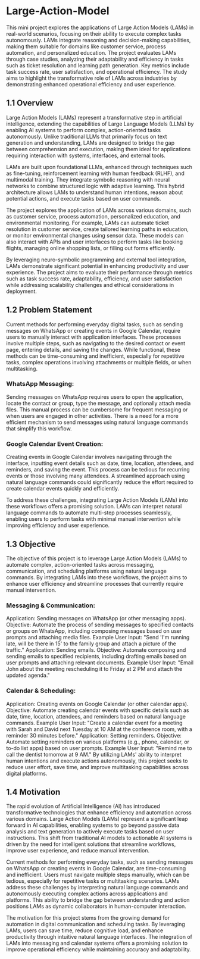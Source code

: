 # Large-Action-Model

This mini project explores the applications of Large Action Models (LAMs) in real-world scenarios, focusing on their ability to execute complex tasks autonomously. LAMs integrate reasoning and decision-making capabilities, making them suitable for domains like customer service, process automation, and personalized education. The project evaluates LAMs through case studies, analyzing their adaptability and efficiency in tasks such as ticket resolution and learning path generation. Key metrics include task success rate, user satisfaction, and operational efficiency. The study aims to highlight the transformative role of LAMs across industries by demonstrating enhanced operational efficiency and user experience.

## 1.1 Overview
Large Action Models (LAMs) represent a transformative step in artificial intelligence, extending the capabilities of Large Language Models (LLMs) by enabling AI systems to perform complex, action-oriented tasks autonomously. Unlike traditional LLMs that primarily focus on text generation and understanding, LAMs are designed to bridge the gap between comprehension and execution, making them ideal for applications requiring interaction with systems, interfaces, and external tools.

LAMs are built upon foundational LLMs, enhanced through techniques such as fine-tuning, reinforcement learning with human feedback (RLHF), and multimodal training. They integrate symbolic reasoning with neural networks to combine structured logic with adaptive learning. This hybrid architecture allows LAMs to understand human intentions, reason about potential actions, and execute tasks based on user commands.

The project explores the application of LAMs across various domains, such as customer service, process automation, personalized education, and environmental monitoring. For example, LAMs can automate ticket resolution in customer service, create tailored learning paths in education, or monitor environmental changes using sensor data. These models can also interact with APIs and user interfaces to perform tasks like booking flights, managing online shopping lists, or filling out forms efficiently.

By leveraging neuro-symbolic programming and external tool integration, LAMs demonstrate significant potential in enhancing productivity and user experience. The project aims to evaluate their performance through metrics such as task success rate, adaptability, efficiency, and user satisfaction while addressing scalability challenges and ethical considerations in deployment.


## 1.2 Problem Statement
Current methods for performing everyday digital tasks, such as sending messages on WhatsApp or creating events in Google Calendar, require users to manually interact with application interfaces. These processes involve multiple steps, such as navigating to the desired contact or event page, entering details, and saving the changes. While functional, these methods can be time-consuming and inefficient, especially for repetitive tasks, complex operations involving attachments or multiple fields, or when multitasking.

### WhatsApp Messaging: 
Sending messages on WhatsApp requires users to open the application, locate the contact or group, type the message, and optionally attach media files. This manual process can be cumbersome for frequent messaging or when users are engaged in other activities. There is a need for a more efficient mechanism to send messages using natural language commands that simplify this workflow.

### Google Calendar Event Creation: 
Creating events in Google Calendar involves navigating through the interface, inputting event details such as date, time, location, attendees, and reminders, and saving the event. This process can be tedious for recurring events or those involving many attendees. A streamlined approach using natural language commands could significantly reduce the effort required to create calendar events quickly and efficiently.

To address these challenges, integrating Large Action Models (LAMs) into these workflows offers a promising solution. LAMs can interpret natural language commands to automate multi-step processes seamlessly, enabling users to perform tasks with minimal manual intervention while improving efficiency and user experience.


## 1.3 Objective
The objective of this project is to leverage Large Action Models (LAMs) to automate complex, action-oriented tasks across messaging, communication, and scheduling platforms using natural language commands. By integrating LAMs into these workflows, the project aims to enhance user efficiency and streamline processes that currently require manual intervention.

### Messaging & Communication:
Application: Sending messages on WhatsApp (or other messaging apps).
Objective: Automate the process of sending messages to specified contacts or groups on WhatsApp, including composing messages based on user prompts and attaching media files.
Example User Input: "Send 'I'm running late, will be there in 15' to the family group and attach a picture of the traffic."
Application: Sending emails.
Objective: Automate composing and sending emails to specified recipients, including drafting emails based on user prompts and attaching relevant documents.
Example User Input: "Email John about the meeting rescheduling it to Friday at 2 PM and attach the updated agenda."

### Calendar & Scheduling:
Application: Creating events on Google Calendar (or other calendar apps).
Objective: Automate creating calendar events with specific details such as date, time, location, attendees, and reminders based on natural language commands.
Example User Input: "Create a calendar event for a meeting with Sarah and David next Tuesday at 10 AM at the conference room, with a reminder 30 minutes before."
Application: Setting reminders.
Objective: Automate setting reminders on various platforms (e.g., phone, calendar, or to-do list apps) based on user prompts.
Example User Input: "Remind me to call the dentist tomorrow at 9 AM."
By utilizing LAMs' ability to interpret human intentions and execute actions autonomously, this project seeks to reduce user effort, save time, and improve multitasking capabilities across digital platforms.


## 1.4 Motivation
The rapid evolution of Artificial Intelligence (AI) has introduced transformative technologies that enhance efficiency and automation across various domains. Large Action Models (LAMs) represent a significant leap forward in AI capabilities, enabling systems to go beyond passive data analysis and text generation to actively execute tasks based on user instructions. This shift from traditional AI models to actionable AI systems is driven by the need for intelligent solutions that streamline workflows, improve user experience, and reduce manual intervention.

Current methods for performing everyday tasks, such as sending messages on WhatsApp or creating events in Google Calendar, are time-consuming and inefficient. Users must navigate multiple steps manually, which can be tedious, especially for repetitive tasks or multitasking scenarios. LAMs address these challenges by interpreting natural language commands and autonomously executing complex actions across applications and platforms. This ability to bridge the gap between understanding and action positions LAMs as dynamic collaborators in human-computer interaction.

The motivation for this project stems from the growing demand for automation in digital communication and scheduling tasks. By leveraging LAMs, users can save time, reduce cognitive load, and enhance productivity through intuitive natural language interfaces. The integration of LAMs into messaging and calendar systems offers a promising solution to improve operational efficiency while maintaining accuracy and adaptability.
